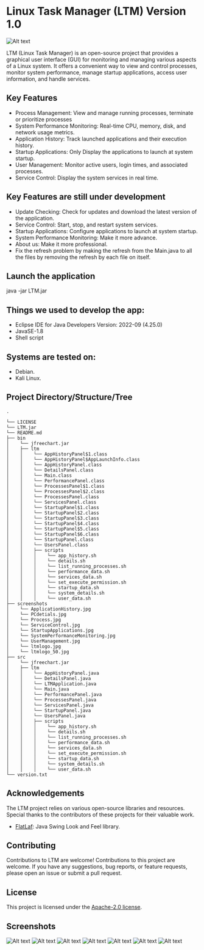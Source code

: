 # Linux Task Manager (LTM) Version 1.0
![Alt text](/screenshots/ltmlogo_50.jpg?raw=true "Process")

LTM (Linux Task Manager) is an open-source project that provides a graphical user interface (GUI) for monitoring and managing various aspects of a Linux system. It offers a convenient way to view and control processes, monitor system performance, manage startup applications, access user information, and handle services.

## Key Features

- Process Management: View and manage running processes, terminate or prioritize processes
- System Performance Monitoring: Real-time CPU, memory, disk, and network usage metrics.
- Application History: Track launched applications and their execution history.
- Startup Applications: Only Display the applications to launch at system startup.
- User Management: Monitor active users, login times, and associated processes.
- Service Control: Display the system services in real time.

## Key Features are still under development 
- Update Checking: Check for updates and download the latest version of the application.
- Service Control: Start, stop, and restart system services.
- Startup Applications: Configure applications to launch at system startup.
- System Performance Monitoring: Make it more advance.
- About us: Make it more professional.
- Fix the refresh problem by making the refresh from the Main.java to all the files by removing the refresh by each file on itself.
 
## Launch the application
java -jar LTM.jar 

## Things we used to develop the app:
- Eclipse IDE for Java Developers Version: 2022-09 (4.25.0)
- JavaSE-1.8
- Shell script

## Systems are tested on:
- Debian.
- Kali Linux.

## Project Directory/Structure/Tree
    .

    └── LICENSE
    └── LTM.jar
    └── README.md
    ├── bin
    │    └── jfreechart.jar
    │    ├── ltm
    │    │    └── AppHistoryPanel$1.class
    │    │    └── AppHistoryPanel$AppLaunchInfo.class
    │    │    └── AppHistoryPanel.class
    │    │    └── DetailsPanel.class
    │    │    └── Main.class
    │    │    └── PerformancePanel.class
    │    │    └── ProcessesPanel$1.class
    │    │    └── ProcessesPanel$2.class
    │    │    └── ProcessesPanel.class
    │    │    └── ServicesPanel.class
    │    │    └── StartupPanel$1.class
    │    │    └── StartupPanel$2.class
    │    │    └── StartupPanel$3.class
    │    │    └── StartupPanel$4.class
    │    │    └── StartupPanel$5.class
    │    │    └── StartupPanel$6.class
    │    │    └── StartupPanel.class
    │    │    └── UsersPanel.class
    │    │    ├── scripts
    │    │    │    └── app_history.sh
    │    │    │    └── details.sh
    │    │    │    └── list_running_processes.sh
    │    │    │    └── performance_data.sh
    │    │    │    └── services_data.sh
    │    │    │    └── set_execute_permission.sh
    │    │    │    └── startup_data.sh
    │    │    │    └── system_details.sh
    │    │    │    └── user_data.sh
    ├── screenshots
    │    └── ApplicationHistory.jpg
    │    └── PCdetials.jpg
    │    └── Process.jpg
    │    └── ServiceControl.jpg
    │    └── StartupApplications.jpg
    │    └── SystemPerformanceMonitoring.jpg
    │    └── UserManagement.jpg
    │    └── ltmlogo.jpg
    │    └── ltmlogo_50.jpg
    ├── src
    │    └── jfreechart.jar
    │    ├── ltm
    │    │    └── AppHistoryPanel.java
    │    │    └── DetailsPanel.java
    │    │    └── LTMApplication.java
    │    │    └── Main.java
    │    │    └── PerformancePanel.java
    │    │    └── ProcessesPanel.java
    │    │    └── ServicesPanel.java
    │    │    └── StartupPanel.java
    │    │    └── UsersPanel.java
    │    │    ├── scripts
    │    │    │    └── app_history.sh
    │    │    │    └── details.sh
    │    │    │    └── list_running_processes.sh
    │    │    │    └── performance_data.sh
    │    │    │    └── services_data.sh
    │    │    │    └── set_execute_permission.sh
    │    │    │    └── startup_data.sh
    │    │    │    └── system_details.sh
    │    │    │    └── user_data.sh
    └── version.txt






## Acknowledgements

The LTM project relies on various open-source libraries and resources. Special thanks to the contributors of these projects for their valuable work.

- [FlatLaf](https://www.formdev.com/flatlaf/): Java Swing Look and Feel library.

## Contributing

Contributions to LTM are welcome!
Contributions to this project are welcome. If you have any suggestions, bug reports, or feature requests, please open an issue or submit a pull request.

## License
This project is licensed under the [Apache-2.0 license](LICENSE).

## Screenshots

![Alt text](/screenshots/Process.jpg?raw=true "Process")
![Alt text](/screenshots/SystemPerformanceMonitoring.jpg?raw=true "Process")
![Alt text](/screenshots/ApplicationHistory.jpg?raw=true "Process")
![Alt text](/screenshots/StartupApplications.jpg?raw=true "Process")
![Alt text](/screenshots/UserManagement.jpg?raw=true "Process")
![Alt text](/screenshots/PCdetials.jpg?raw=true "Process")
![Alt text](/screenshots/ServiceControl.jpg?raw=true "Process")


